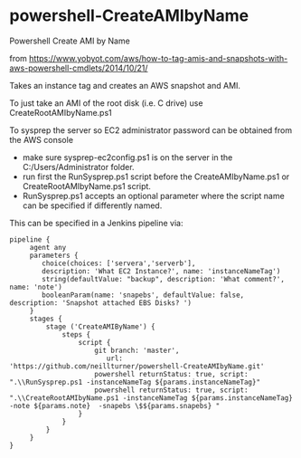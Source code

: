 # powershell-CreateAMIbyName
Powershell Create AMI by Name 

from https://www.yobyot.com/aws/how-to-tag-amis-and-snapshots-with-aws-powershell-cmdlets/2014/10/21/

Takes an instance tag and creates an AWS snapshot and AMI.

To just take an AMI of the root disk (i.e. C drive) use CreateRootAMIbyName.ps1

To sysprep the server so EC2 administrator password can be obtained from the AWS console
* make sure sysprep-ec2config.ps1 is on the server in the C:/Users/Administrator folder.
* run first the RunSysprep.ps1 script before the CreateAMIbyName.ps1 or CreateRootAMIbyName.ps1 script.
* RunSysprep.ps1 accepts an optional parameter where the script name can be specified if differently named.

This can be specified in a Jenkins pipeline via:

```
pipeline {
     agent any
     parameters {
        choice(choices: ['servera','serverb'],
        description: 'What EC2 Instance?', name: 'instanceNameTag')
        string(defaultValue: "backup", description: 'What comment?', name: 'note')
        booleanParam(name: 'snapebs', defaultValue: false, description: 'Snapshot attached EBS Disks? ')
     }
     stages {
         stage ('CreateAMIByName') {
             steps {
                 script {
                     git branch: 'master',
                        url: 'https://github.com/neillturner/powershell-CreateAMIbyName.git'
                     powershell returnStatus: true, script: ".\\RunSysprep.ps1 -instanceNameTag ${params.instanceNameTag}"
                     powershell returnStatus: true, script: ".\\CreateRootAMIbyName.ps1 -instanceNameTag ${params.instanceNameTag} -note ${params.note}  -snapebs \$${params.snapebs} "
                 }
             }
         }
     }
}
```